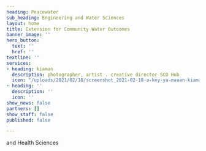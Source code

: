 ```yaml
---
heading: Peacewater
sub_heading: Engineering and Water Sciences
layout: home
title: Extension for Community Water Outcomes
banner_image: ''
hero_button:
  text: ''
  href: ''
textline: ''
services:
- heading: kiaman
  description: photographer, artist . creative director SCD Hub
  icon: "/uploads/2021/02/18/screenshot_2021-02-18-a-key-ya-maaan-kiama_muu-instagram-photos-and-videos.png"
- heading: ''
  description: ''
  icon: ''
show_news: false
partners: []
show_staff: false
published: false

---
```

and Health Sciences